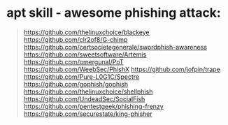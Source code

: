 # apt skill - awesome phishing attack:

>https://github.com/thelinuxchoice/blackeye
>https://github.com/clr2of8/G-chimp
>https://github.com/certsocietegenerale/swordphish-awareness
>https://github.com/sweetsoftware/Artemis
>https://github.com/omergunal/PoT
>https://github.com/WeebSec/PhishX
>https://github.com/jofpin/trape
>https://github.com/Pure-L0G1C/Spectre
>https://github.com/gophish/gophish
>https://github.com/thelinuxchoice/shellphish
>https://github.com/UndeadSec/SocialFish
>https://github.com/pentestgeek/phishing-frenzy
>https://github.com/securestate/king-phisher